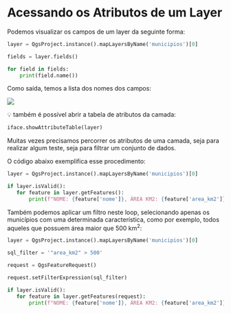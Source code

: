# Acessando os Atributos de um Layer

Podemos visualizar os campos de um layer da seguinte forma:

```python
layer = QgsProject.instance().mapLayersByName('municipios')[0]

fields = layer.fields()

for field in fields:
    print(field.name())
````

Como saída, temos a lista dos nomes dos campos:

![](.pastes/2020-02-06-08-45-30.png)

💡 também é possível abrir a tabela de atributos da camada:

```python
iface.showAttributeTable(layer)
```

Muitas vezes precisamos percorrer os atributos de uma camada, seja para realizar algum teste, seja para filtrar um conjunto de dados.

O código abaixo exemplifica esse procedimento:

```python
layer = QgsProject.instance().mapLayersByName('municipios')[0]

if layer.isValid():
   for feature in layer.getFeatures():
       print(f"NOME: {feature['nome']}, ÁREA KM2: {feature['area_km2']}")
```

Também podemos aplicar um filtro neste loop, selecionando apenas os municípios com uma determinada característica, como por exemplo, todos aqueles que possuem área maior que 500 km<sup>2</sup>:

```python
layer = QgsProject.instance().mapLayersByName('municipios')[0]

sql_filter = '"area_km2" > 500'

request = QgsFeatureRequest() 

request.setFilterExpression(sql_filter)

if layer.isValid():
   for feature in layer.getFeatures(request):
       print(f"NOME: {feature['nome']}, ÁREA KM2: {feature['area_km2']}")
```
